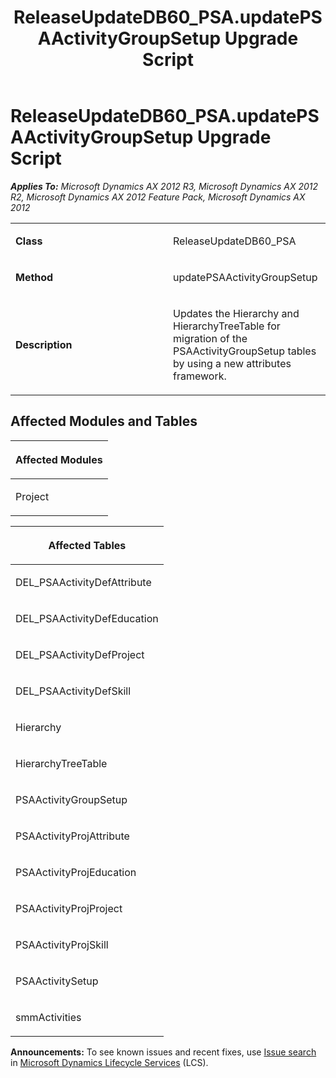 ﻿---
title: ReleaseUpdateDB60_PSA.updatePSAActivityGroupSetup Upgrade Script
TOCTitle: ReleaseUpdateDB60_PSA.updatePSAActivityGroupSetup Upgrade Script
ms:assetid: fe4e9b5a-047b-ff62-15da-54fc8fb19f0a
ms:mtpsurl: https://msdn.microsoft.com/en-us/library/JJ720157(v=AX.60)
ms:contentKeyID: 49712462
ms.date: 05/18/2015
mtps_version: v=AX.60
---

# ReleaseUpdateDB60\_PSA.updatePSAActivityGroupSetup Upgrade Script 


_**Applies To:** Microsoft Dynamics AX 2012 R3, Microsoft Dynamics AX 2012 R2, Microsoft Dynamics AX 2012 Feature Pack, Microsoft Dynamics AX 2012_

<table>
<colgroup>
<col style="width: 50%" />
<col style="width: 50%" />
</colgroup>
<tbody>
<tr class="odd">
<td><p><strong>Class</strong></p></td>
<td><p>ReleaseUpdateDB60_PSA</p></td>
</tr>
<tr class="even">
<td><p><strong>Method</strong></p></td>
<td><p>updatePSAActivityGroupSetup</p></td>
</tr>
<tr class="odd">
<td><p><strong>Description</strong></p></td>
<td><p>Updates the Hierarchy and HierarchyTreeTable for migration of the PSAActivityGroupSetup tables by using a new attributes framework.</p></td>
</tr>
</tbody>
</table>


## Affected Modules and Tables

<table>
<colgroup>
<col style="width: 100%" />
</colgroup>
<thead>
<tr class="header">
<th><p>Affected Modules</p></th>
</tr>
</thead>
<tbody>
<tr class="odd">
<td><p>Project</p></td>
</tr>
</tbody>
</table>


<table>
<colgroup>
<col style="width: 100%" />
</colgroup>
<thead>
<tr class="header">
<th><p>Affected Tables</p></th>
</tr>
</thead>
<tbody>
<tr class="odd">
<td><p>DEL_PSAActivityDefAttribute</p></td>
</tr>
<tr class="even">
<td><p>DEL_PSAActivityDefEducation</p></td>
</tr>
<tr class="odd">
<td><p>DEL_PSAActivityDefProject</p></td>
</tr>
<tr class="even">
<td><p>DEL_PSAActivityDefSkill</p></td>
</tr>
<tr class="odd">
<td><p>Hierarchy</p></td>
</tr>
<tr class="even">
<td><p>HierarchyTreeTable</p></td>
</tr>
<tr class="odd">
<td><p>PSAActivityGroupSetup</p></td>
</tr>
<tr class="even">
<td><p>PSAActivityProjAttribute</p></td>
</tr>
<tr class="odd">
<td><p>PSAActivityProjEducation</p></td>
</tr>
<tr class="even">
<td><p>PSAActivityProjProject</p></td>
</tr>
<tr class="odd">
<td><p>PSAActivityProjSkill</p></td>
</tr>
<tr class="even">
<td><p>PSAActivitySetup</p></td>
</tr>
<tr class="odd">
<td><p>smmActivities</p></td>
</tr>
</tbody>
</table>

  
**Announcements:** To see known issues and recent fixes, use [Issue search](http://go.microsoft.com/fwlink/?linkid=389258) in [Microsoft Dynamics Lifecycle Services](http://go.microsoft.com/fwlink/?linkid=306505) (LCS).

